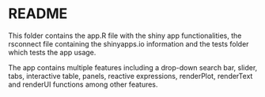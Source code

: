 README
================

This folder contains the app.R file with the shiny app functionalities,
the rsconnect file containing the shinyapps.io information and the tests
folder which tests the app usage.

The app contains multiple features including a drop-down search bar,
slider, tabs, interactive table, panels, reactive expressions,
renderPlot, renderText and renderUI functions among other features.
